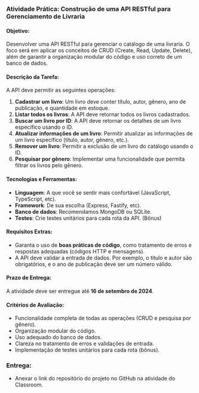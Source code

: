 ### Atividade Prática: Construção de uma API RESTful para Gerenciamento de Livraria

#### Objetivo:

Desenvolver uma API RESTful para gerenciar o catálogo de uma livraria. O foco será em aplicar os conceitos de CRUD (Create, Read, Update, Delete), além de garantir a organização modular do código e uso correto de um banco de dados.

#### Descrição da Tarefa:

A API deve permitir as seguintes operações:

1. **Cadastrar um livro**: Um livro deve conter título, autor, gênero, ano de publicação, e quantidade em estoque.
2. **Listar todos os livros**: A API deve retornar todos os livros cadastrados.
3. **Buscar um livro por ID**: A API deve retornar os detalhes de um livro específico usando o ID.
4. **Atualizar informações de um livro**: Permitir atualizar as informações de um livro específico (título, autor, gênero, etc.).
5. **Remover um livro**: Permitir a exclusão de um livro do catálogo usando o ID.
6. **Pesquisar por gênero**: Implementar uma funcionalidade que permita filtrar os livros pelo gênero.

#### Tecnologias e Ferramentas:

- **Linguagem**: A que você se sentir mais confortável (JavaScript, TypeScript, etc).
- **Framework**: De sua escolha (Express, Fastify, etc).
- **Banco de dados**: Recomendamos MongoDB ou SQLite.
- **Testes**: Crie testes unitários para cada rota da API. (Bônus)

#### Requisitos Extras:

- Garanta o uso de **boas práticas de código**, como tratamento de erros e respostas adequadas (códigos HTTP e mensagens).
- A API deve validar a entrada de dados. Por exemplo, o título e autor são obrigatórios, e o ano de publicação deve ser um número válido.

#### Prazo de Entrega:

A atividade deve ser entregue até **16 de setembro de 2024**.

#### Critérios de Avaliação:

- Funcionalidade completa de todas as operações (CRUD e pesquisa por gênero).
- Organização modular do código.
- Uso adequado do banco de dados.
- Clareza no tratamento de erros e validações de entrada.
- Implementação de testes unitários para cada rota (bônus).

### Entrega:

- Anexar o link do repositório do projeto no GitHub na atividade do Classroom.
